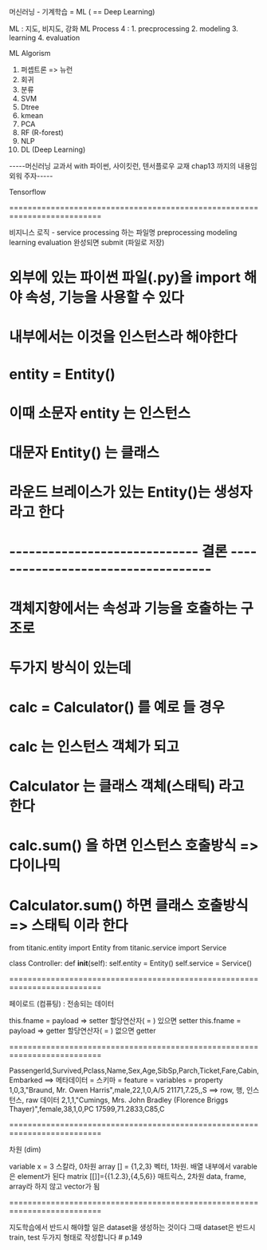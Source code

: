 머신러닝 - 기계학습 = ML ( == Deep Learning)

ML : 지도, 비지도, 강화
ML Process 4 :
    1. precprocessing
    2. modeling
    3. learning
    4. evaluation

ML Algorism

1. 퍼셉트론 => 뉴런 
2. 회귀
3. 분류 
4. SVM
5. Dtree
6. kmean
7. PCA
8. RF (R-forest)
9. NLP
10. DL (Deep Learning) 

-----머신러닝 교과서 with 파이썬, 사이킷런, 텐서플로우 교재 chap13 까지의 내용임 외워 주자-----

Tensorflow

==========================================================================

비지니스 로직 - service
processing 하는 파일명
    preprocessing
    modeling
    learning
    evaluation
    완성되면 submit (파일로 저장)


# 외부에 있는 파이썬 파일(.py)을 import 해야 속성, 기능을 사용할 수 있다
# 내부에서는 이것을 인스턴스라 해야한다
# entity = Entity()
# 이때 소문자 entity 는 인스턴스
# 대문자 Entity() 는 클래스
# 라운드 브레이스가 있는 Entity()는 생성자라고 한다

# ----------------------------- 결론 -----------------------------------
# 객체지향에서는 속성과 기능을 호출하는 구조로
# 두가지 방식이 있는데

# calc = Calculator() 를 예로 들 경우
# calc 는 인스턴스 객체가 되고
# Calculator 는 클래스 객체(스태틱) 라고 한다

# calc.sum() 을 하면 인스턴스 호출방식 => 다이나믹
# Calculator.sum() 하면 클래스 호출방식 => 스태틱 이라 한다

from titanic.entity import Entity
from titanic.service import Service

class Controller:
    def __init__(self):
        self.entity = Entity()
        self.service = Service()


==========================================================================

페이로드 (컴퓨팅) : 전송되는 데이터

this.fname = payload => setter 할당연산자( = ) 있으면 setter
this.fname = payload => getter 할당연산자( = ) 없으면 getter


==========================================================================

PassengerId,Survived,Pclass,Name,Sex,Age,SibSp,Parch,Ticket,Fare,Cabin,Embarked     ==> 메타데이터 = 스키마 = feature = variables = property
1,0,3,"Braund, Mr. Owen Harris",male,22,1,0,A/5 21171,7.25,,S       ==> row, 행, 인스턴스, raw 데이터
2,1,1,"Cumings, Mrs. John Bradley (Florence Briggs Thayer)",female,38,1,0,PC 17599,71.2833,C85,C       

==========================================================================

차원 (dim)

variable x = 3 스칼라, 0차원
array [] = {1,2,3} 벡터, 1차원. 배열 내부에서 varable 은 element가 된다
matrix [[]]={{1.2.3},{4,5,6}} 매트릭스, 2차원 data, frame, array라 하지 않고 vector가 됨

==========================================================================

지도학습에서 반드시 해야할 일은 dataset을 생성하는 것이다
그때 dataset은 반드시 train, test 두가지 형태로 작성합니다  # p.149

